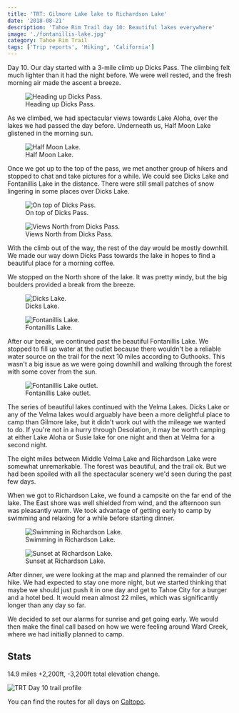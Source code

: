 ```yaml
---
title: 'TRT: Gilmore Lake lake to Richardson Lake'
date: '2018-08-21'
description: 'Tahoe Rim Trail day 10: Beautiful lakes everywhere'
image: './fontanillis-lake.jpg'
category: Tahoe Rim Trail
tags: ['Trip reports', 'Hiking', 'California']
---
```


Day 10. Our day started with a 3-mile climb up Dicks Pass. The climbing felt much lighter than it had the night before. We were well rested, and the fresh morning air made the ascent a breeze.

<figure>
  <img src="heading-up-dicks-pass.jpg" alt="Heading up Dicks Pass.">
  <figcaption>Heading up Dicks Pass.</figcaption>
</figure>

As we climbed, we had spectacular views towards Lake Aloha, over the lakes we had passed the day before. Underneath us, Half Moon Lake glistened in the morning sun.

<figure>
  <img src="half-moon-lake.jpg" alt="Half Moon Lake.">
  <figcaption>Half Moon Lake.</figcaption>
</figure>

Once we got up to the top of the pass, we met another group of hikers and stopped to chat and take pictures for a while. We could see Dicks Lake and Fontanillis Lake in the distance. There were still small patches of snow lingering in some places over Dicks Lake.

<figure>
  <img src="at-the-top-of-dicks-pass.jpg" alt="On top of Dicks Pass.">
  <figcaption>On top of Dicks Pass.</figcaption>
</figure>

<figure class="full-width">
  <img src="view-from-top-of-dicks-pass.jpg" alt="Views North from Dicks Pass.">
  <figcaption>Views North from Dicks Pass.</figcaption>
</figure>

With the climb out of the way, the rest of the day would be mostly downhill. We made our way down Dicks Pass towards the lake in hopes to find a beautiful place for a morning coffee.

We stopped on the North shore of the lake. It was pretty windy, but the big boulders provided a break from the breeze.

<figure class="full-width">
  <img src="dicks-lake.jpg" alt="Dicks Lake.">
  <figcaption>Dicks Lake.</figcaption>
</figure>

<figure>
  <img src="fontanillis-lake.jpg" alt="Fontanillis Lake.">
  <figcaption>Fontanillis Lake.</figcaption>
</figure>

After our break, we continued past the beautiful Fontanillis Lake. We stopped to fill up water at the outlet because there wouldn't be a reliable water source on the trail for the next 10 miles according to Guthooks. This wasn't a big issue as we were going downhill and walking through the forest with some cover from the sun.

<figure>
  <img src="fontanillis-lake-outlet.jpg" alt="Fontanillis Lake outlet.">
  <figcaption>Fontanillis Lake outlet.</figcaption>
</figure>

The series of beautiful lakes continued with the Velma Lakes. Dicks Lake or any of the Velma lakes would arguably have been a more delightful place to camp than Gilmore lake, but it didn't work out with the mileage we wanted to do. If you're not in a hurry through Desolation, it may be worth camping at either Lake Aloha or Susie lake for one night and then at Velma for a second night.

The eight miles between Middle Velma Lake and Richardson Lake were somewhat unremarkable. The forest was beautiful, and the trail ok. But we had been spoiled with all the spectacular scenery we'd seen during the past few days.

When we got to Richardson Lake, we found a campsite on the far end of the lake. The East shore was well shielded from wind, and the afternoon sun was pleasantly warm. We took advantage of getting early to camp by swimming and relaxing for a while before starting dinner.

<figure>
  <img src="swimming-in-richardson-lake.jpg" alt="Swimming in Richardson Lake.">
  <figcaption>Swimming in Richardson Lake.</figcaption>
</figure>

<figure>
  <img src="sunset-at-richardson-lake.jpg" alt="Sunset at Richardson Lake.">
  <figcaption>Sunset at Richardson Lake.</figcaption>
</figure>

After dinner, we were looking at the map and planned the remainder of our hike. We had expected to stay one more night, but we started thinking that maybe we should just push it in one day and get to Tahoe City for a burger and a hotel bed. It would mean almost 22 miles, which was significantly longer than any day so far.

We decided to set our alarms for sunrise and get going early. We would then make the final call based on how we were feeling around Ward Creek, where we had initially planned to camp.

## Stats

14.9 miles +2,200ft, -3,200ft total elevation change.

![TRT Day 10 trail profile](profile.png)

You can find the routes for all days on [Caltopo](https://caltopo.com/m/HJ0L).
